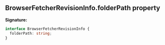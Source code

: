 ## BrowserFetcherRevisionInfo.folderPath property

**Signature:**

```typescript
interface BrowserFetcherRevisionInfo {
  folderPath: string;
}
```
